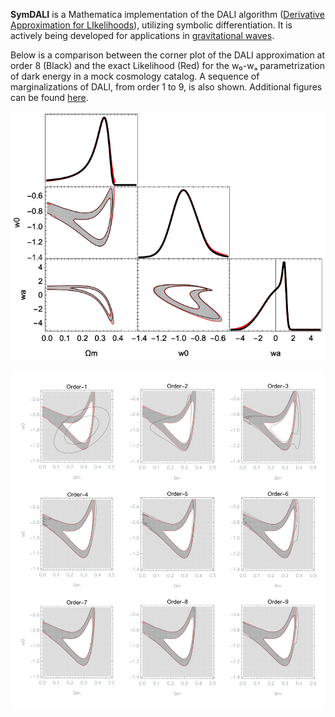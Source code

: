 **SymDALI** is a Mathematica implementation of the DALI algorithm ([Derivative Approximation for LIkelihoods](https://arxiv.org/abs/1401.6892)), utilizing symbolic differentiation. It is actively being developed for applications in [gravitational waves](https://arxiv.org/abs/2203.02670). 

Below is a comparison between the corner plot of the DALI approximation at order 8 (Black) and the exact Likelihood (Red) for the w₀-wₐ parametrization of dark energy in a mock cosmology catalog. A sequence of marginalizations of DALI, from order 1 to 9, is also shown. Additional figures can be found [here](https://github.com/Felipe-4/SymDALI/tree/main/Demo).

![Corner Plot of the DALI approximation (Black) at order 8 vs. the exact Likelihood (Red)](https://github.com/Felipe-4/SymDALI/blob/main/Demo/Overplot-1.png)

![Marginalization of the DALI Likelihood (Black Contours) vs. the exact Likelihood (Red Contours) for orders 1 to 9](https://github.com/Felipe-4/SymDALI/blob/main/Demo/Overplot12-1.png)

